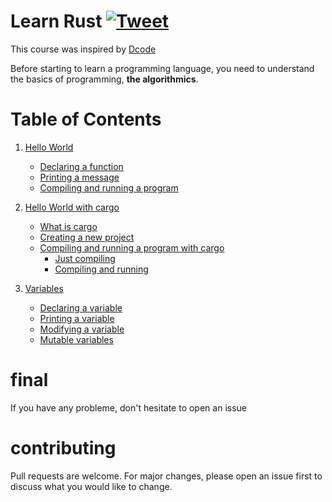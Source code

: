 # Learn Rust [![Tweet](https://img.shields.io/twitter/url/http/shields.io.svg?style=social)](https://twitter.com/intent/tweet?url=https%3A%2F%2Fgithub.com%2FSkwalExe%2Flearn-rust&text=Started%20learning%20rust%20with%20@SkwalExe%20learn-rust%20project)
This course was inspired by [Dcode](https://www.youtube.com/watch?v=vOMJlQ5B-M0&list=PLVvjrrRCBy2JSHf9tGxGKJ-bYAN_uDCUL)

Before starting to learn a programming language, you need to understand the basics of programming, **the algorithmics**.

# Table of Contents

1. [Hello World](https://github.com/SkwalExe/learn-rust/tree/main/course/hello-world/)
    - [Declaring a function](https://github.com/SkwalExe/learn-rust/tree/main/course/hello-world/#declaring-a-function)
    - [Printing a message](https://github.com/SkwalExe/learn-rust/tree/main/course/hello-world/#printing-a-message)
    - [Compiling and running a program](https://github.com/SkwalExe/learn-rust/tree/main/course/hello-world/#compiling-and-running-a-program) 

1. [Hello World with cargo](https://github.com/SkwalExe/learn-rust/tree/main/course/hello-world-cargo/)
    - [What is cargo](https://github.com/SkwalExe/learn-rust/tree/main/course/hello-world-cargo#what-is-cargo)
    - [Creating a new project](https://github.com/SkwalExe/learn-rust/tree/main/course/hello-world-cargo#creating-a-new-project)
    - [Compiling and running a program with cargo](https://github.com/SkwalExe/learn-rust/tree/main/course/hello-world-cargo#compiling-and-running-a-program-with-cargo)
        - [Just compiling](https://github.com/SkwalExe/learn-rust/tree/main/course/hello-world-cargo#just-compiling)
        - [Compiling and running](https://github.com/SkwalExe/learn-rust/tree/main/course/hello-world-cargo#compiling-and-running)

1. [Variables](https://github.com/SkwalExe/learn-rust/tree/main/course/variables/)
    - [Declaring a variable](https://github.com/SkwalExe/learn-rust/tree/main/course/variables#declaring-a-variable)
    - [Printing a variable](https://github.com/SkwalExe/learn-rust/tree/main/course/variables#printing-a-variable)
    - [Modifying a variable](https://github.com/SkwalExe/learn-rust/tree/main/course/variables#modifying-a-variable)
    - [Mutable variables](https://github.com/SkwalExe/learn-rust/tree/main/course/variables#mutable-variables)

# final
If you have any probleme, don't hesitate to open an issue
# contributing
Pull requests are welcome. For major changes, please open an issue first to discuss what you would like to change.

